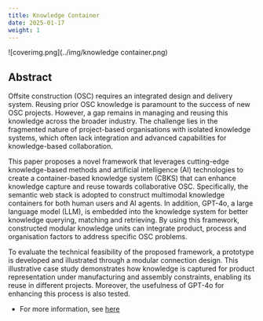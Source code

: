 ```yaml
---
title: Knowledge Container
date: 2025-01-17
weight: 1
---
```


![coverimg.png](../img/knowledge container.png)

## Abstract

Offsite construction (OSC) requires an integrated design and delivery system. Reusing prior OSC knowledge is paramount to the success of new OSC projects. However, a gap remains in managing and reusing this knowledge across the broader industry. The challenge lies in the fragmented nature of project-based organisations with isolated knowledge systems, which often lack integration and advanced capabilities for knowledge-based collaboration.

This paper proposes a novel framework that leverages cutting-edge knowledge-based methods and artificial intelligence (AI) technologies to create a container-based knowledge system (CBKS) that can enhance knowledge capture and reuse towards collaborative OSC. Specifically, the semantic web stack is adopted to construct multimodal knowledge containers for both human users and AI agents. In addition, GPT-4o, a large language model (LLM), is embedded into the knowledge system for better knowledge querying, matching and retrieving. By using this framework, constructed modular knowledge units can integrate product, process and organisation factors to address specific OSC problems.

To evaluate the technical feasibility of the proposed framework, a prototype is developed and illustrated through a modular connection design. This illustrative case study demonstrates how knowledge is captured for product representation under manufacturing and assembly constraints, enabling its reuse in different projects. Moreover, the usefulness of GPT-4o for enhancing this process is also tested.

- For more information, see [here](https://www.researchgate.net/publication/388006281_Enhancing_knowledge_capture_and_reuse_for_offsite_construction_through_a_container-based_knowledge_approach)
